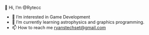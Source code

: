 👋 Hi, I’m @Rytecc
- 👀 I’m interested in Game Development
- 🌱 I’m currently learning astrophysics and graphics programming.
- 📫 How to reach me ryanstechset@gmail.com

<!---
Rytecc/Rytecc is a ✨ special ✨ repository because its `README.md` (this file) appears on your GitHub profile.
You can click the Preview link to take a look at your changes.
--->
